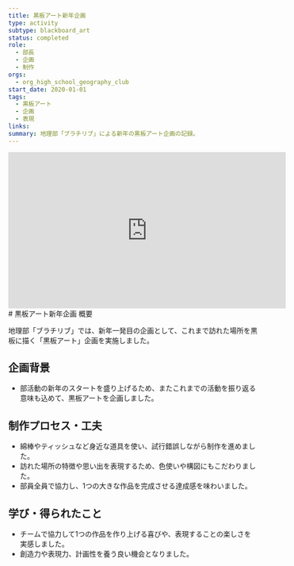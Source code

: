 ```yaml
---
title: 黒板アート新年企画
type: activity
subtype: blackboard_art
status: completed
role:
  - 部長
  - 企画
  - 制作
orgs:
  - org_high_school_geography_club
start_date: 2020-01-01
tags:
  - 黒板アート
  - 企画
  - 表現
links: 
summary: 地理部「ブラチリブ」による新年の黒板アート企画の記録。
---
```


<iframe width="560" height="315" src="https://www.youtube.com/embed/v_p4l7fegng?si=iid_agFHLIdT5L1_" title="YouTube video player" frameborder="0" allow="accelerometer; autoplay; clipboard-write; encrypted-media; gyroscope; picture-in-picture; web-share" referrerpolicy="strict-origin-when-cross-origin" allowfullscreen></iframe>
# 黒板アート新年企画 概要

地理部「ブラチリブ」では、新年一発目の企画として、これまで訪れた場所を黒板に描く「黒板アート」企画を実施しました。

## 企画背景

- 部活動の新年のスタートを盛り上げるため、またこれまでの活動を振り返る意味も込めて、黒板アートを企画しました。

## 制作プロセス・工夫

- 綿棒やティッシュなど身近な道具を使い、試行錯誤しながら制作を進めました。
- 訪れた場所の特徴や思い出を表現するため、色使いや構図にもこだわりました。
- 部員全員で協力し、1つの大きな作品を完成させる達成感を味わいました。

## 学び・得られたこと

- チームで協力して1つの作品を作り上げる喜びや、表現することの楽しさを実感しました。
- 創造力や表現力、計画性を養う良い機会となりました。 
